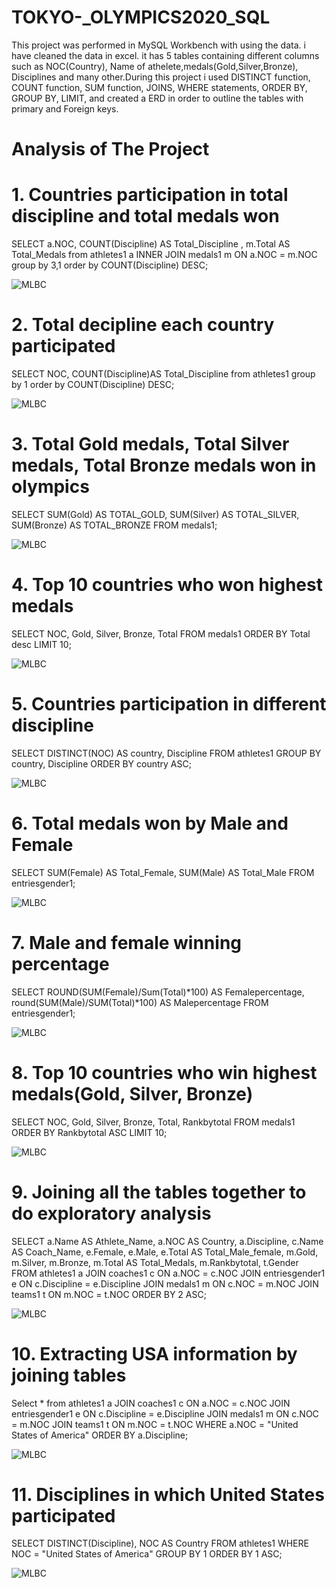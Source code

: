 # TOKYO-_OLYMPICS2020_SQL


This project was performed in MySQL Workbench with using the data. i have cleaned the data in excel. it has 5 tables containing different columns such as NOC(Country), Name of athelete,medals(Gold,Silver,Bronze), Disciplines and many other.During this project i used DISTINCT function, COUNT function, SUM function, JOINS, WHERE statements, ORDER BY, GROUP BY, LIMIT, and created a ERD in order to outline the tables with primary and Foreign keys.

# Analysis of The Project

# 1. Countries participation in total discipline and total medals won

   SELECT a.NOC, COUNT(Discipline) AS Total_Discipline , m.Total AS Total_Medals
   from athletes1 a
   INNER JOIN 
   medals1 m ON a.NOC = m.NOC
   group by 3,1
   order by COUNT(Discipline) DESC;

  <img src = "https://github.com/abhilashapanchal22/TOKYO-_OLYMPICS2020_SQL/blob/main/Screenshot%20(31).png" alt = "MLBC">

# 2. Total decipline each country participated

   SELECT NOC, COUNT(Discipline)AS Total_Discipline
   from athletes1
   group by 1
   order by COUNT(Discipline) DESC;
   
   <img src = "https://github.com/abhilashapanchal22/TOKYO-_OLYMPICS2020_SQL" alt = "MLBC">
   
# 3. Total Gold medals, Total Silver medals, Total Bronze medals won in olympics
   
   SELECT SUM(Gold) AS TOTAL_GOLD, SUM(Silver) AS TOTAL_SILVER, SUM(Bronze) AS TOTAL_BRONZE
   FROM medals1;

  <img src = "https://github.com/abhilashapanchal22/TOKYO-_OLYMPICS2020_SQL/blob/main/Screenshot%20(35).png" alt = "MLBC">
  
# 4. Top 10 countries who won highest medals

   SELECT NOC, Gold, Silver, Bronze, Total
   FROM medals1
   ORDER BY Total desc
   LIMIT 10;
   
   <img src = "https://github.com/abhilashapanchal22/TOKYO-_OLYMPICS2020_SQL/blob/main/Screenshot%20(37).png" alt = "MLBC">

# 5. Countries participation in different discipline

   SELECT DISTINCT(NOC) AS country, Discipline
   FROM athletes1
   GROUP BY country, Discipline
   ORDER BY country ASC;
   
  <img src = "https://github.com/abhilashapanchal22/TOKYO-_OLYMPICS2020_SQL/blob/main/Screenshot%20(39).png" alt = "MLBC">
   
# 6. Total medals won by Male and Female

   SELECT SUM(Female) AS Total_Female, SUM(Male) AS Total_Male
   FROM entriesgender1;
   
   <img src = "https://github.com/abhilashapanchal22/TOKYO-_OLYMPICS2020_SQL/blob/main/Screenshot%20(41).png" alt = "MLBC">
   
# 7. Male and female winning percentage

   SELECT ROUND(SUM(Female)/Sum(Total)*100) AS Femalepercentage, round(SUM(Male)/SUM(Total)*100) AS Malepercentage
   FROM entriesgender1;
   
   <img src = "https://github.com/abhilashapanchal22/TOKYO-_OLYMPICS2020_SQL/blob/main/Screenshot%20(44).png" alt = "MLBC">
   
# 8. Top 10 countries who win highest medals(Gold, Silver, Bronze) 

   SELECT NOC, Gold, Silver, Bronze, Total, Rankbytotal 
   FROM medals1
   ORDER BY Rankbytotal ASC
   LIMIT 10;

   <img src = "https://github.com/abhilashapanchal22/TOKYO-_OLYMPICS2020_SQL/blob/main/Screenshot%20(46).png" alt = "MLBC">
   
# 9. Joining all the tables together to do exploratory analysis

   SELECT a.Name AS Athlete_Name, a.NOC AS Country, a.Discipline, c.Name AS Coach_Name, e.Female, e.Male, e.Total AS Total_Male_female, m.Gold, m.Silver, m.Bronze,
   m.Total AS Total_Medals, m.Rankbytotal, t.Gender  
   FROM athletes1 a
   JOIN coaches1 c ON a.NOC = c.NOC
   JOIN entriesgender1 e ON c.Discipline = e.Discipline
   JOIN medals1 m ON c.NOC = m.NOC
   JOIN teams1 t ON m.NOC = t.NOC
   ORDER BY 2 ASC;
     
  <img src = "https://github.com/abhilashapanchal22/TOKYO-_OLYMPICS2020_SQL/blob/main/Screenshot%20(49).png" alt = "MLBC">  
   
   
# 10. Extracting USA information by joining tables
 
   Select * 
   from athletes1 a
   JOIN coaches1 c ON a.NOC = c.NOC
   JOIN entriesgender1 e ON c.Discipline = e.Discipline
   JOIN medals1 m ON c.NOC = m.NOC
   JOIN teams1 t ON m.NOC = t.NOC
   WHERE a.NOC = "United States of America"
   ORDER BY a.Discipline;

  <img src = "https://github.com/abhilashapanchal22/TOKYO-_OLYMPICS2020_SQL/blob/main/Screenshot%20(52).png" alt = "MLBC">  
  
# 11. Disciplines in which United States participated

   SELECT DISTINCT(Discipline), NOC AS Country
   FROM athletes1
   WHERE NOC = "United States of America"
   GROUP BY 1
   ORDER BY 1 ASC;
   
   <img src = "" alt = "MLBC">

      
